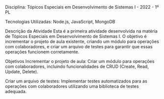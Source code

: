 Disciplina: Tópicos Especiais em Desenvolvimento de Sistemas I - 2022 - 1º PL

Tecnologias Utilizadas: Node.js, JavaScript, MongoDB

Descrição da Atividade
Esta é a primeira atividade desenvolvida na matéria de Tópicos Especiais em Desenvolvimento de Sistemas I. O objetivo é incrementar o projeto de aula existente, criando um módulo para operações com colaboradores, e criar um arquivo de testes para garantir que essas operações funcionem corretamente.

Objetivos
Incrementar o projeto de aula:
Criar um módulo para operações com colaboradores, incluindo funcionalidades de CRUD (Create, Read, Update, Delete).

Criar um arquivo de testes:
Implementar testes automatizados para as operações com colaboradores utilizando uma biblioteca de testes adequada.
